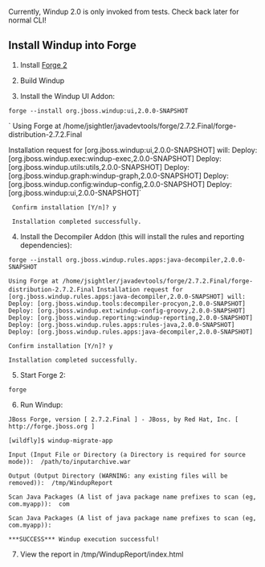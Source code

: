 Currently, Windup 2.0 is only invoked from tests. Check back later for normal CLI!

## Install Windup into Forge

1. Install [Forge 2](http://forge.jboss.org/)

2. Build Windup

3. Install the Windup UI Addon:

` forge --install org.jboss.windup:ui,2.0.0-SNAPSHOT `

` Using Forge at /home/jsightler/javadevtools/forge/2.7.2.Final/forge-distribution-2.7.2.Final

Installation request for [org.jboss.windup:ui,2.0.0-SNAPSHOT] will: 
Deploy: [org.jboss.windup.exec:windup-exec,2.0.0-SNAPSHOT]
Deploy: [org.jboss.windup.utils:utils,2.0.0-SNAPSHOT]
Deploy: [org.jboss.windup.graph:windup-graph,2.0.0-SNAPSHOT]
Deploy: [org.jboss.windup.config:windup-config,2.0.0-SNAPSHOT]
Deploy: [org.jboss.windup:ui,2.0.0-SNAPSHOT]`

` Confirm installation [Y/n]? y`

` Installation completed successfully.`

4. Install the Decompiler Addon (this will install the rules and reporting dependencies):

`forge --install org.jboss.windup.rules.apps:java-decompiler,2.0.0-SNAPSHOT`

`Using Forge at /home/jsightler/javadevtools/forge/2.7.2.Final/forge-distribution-2.7.2.Final`
`Installation request for [org.jboss.windup.rules.apps:java-decompiler,2.0.0-SNAPSHOT] will: `
`Deploy: [org.jboss.windup.tools:decompiler-procyon,2.0.0-SNAPSHOT]`
`Deploy: [org.jboss.windup.ext:windup-config-groovy,2.0.0-SNAPSHOT]`
`Deploy: [org.jboss.windup.reporting:windup-reporting,2.0.0-SNAPSHOT]`
`Deploy: [org.jboss.windup.rules.apps:rules-java,2.0.0-SNAPSHOT]`
`Deploy: [org.jboss.windup.rules.apps:java-decompiler,2.0.0-SNAPSHOT]`

`Confirm installation [Y/n]? y`

`Installation completed successfully.`

5. Start Forge 2:

`forge`

6. Run Windup:

`JBoss Forge, version [ 2.7.2.Final ] - JBoss, by Red Hat, Inc. [ http://forge.jboss.org ]`

`[wildfly]$ windup-migrate-app`

`Input (Input File or Directory (a Directory is required for source mode)):  /path/to/inputarchive.war`

`Output (Output Directory (WARNING: any existing files will be removed)):  /tmp/WindupReport`

`Scan Java Packages (A list of java package name prefixes to scan (eg, com.myapp)):  com`

`Scan Java Packages (A list of java package name prefixes to scan (eg, com.myapp)):  `

`***SUCCESS*** Windup execution successful!`

7. View the report in /tmp/WindupReport/index.html
